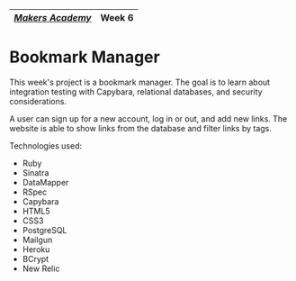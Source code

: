 | [*Makers Academy*](http://www.makersacademy.com) | Week 6 |
| ---------------- | ------ |

Bookmark Manager
================
This week's project is a bookmark manager. The goal is to learn about integration testing with Capybara, relational databases, and security considerations.

A user can sign up for a new account, log in or out, and add new links. The website is able to show links from the database and filter links by tags.

Technologies used:
- Ruby
- Sinatra
- DataMapper
- RSpec
- Capybara
- HTML5
- CSS3
- PostgreSQL
- Mailgun
- Heroku
- BCrypt
- New Relic
